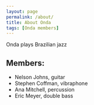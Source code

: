 ```yaml
---
layout: page
permalink: /about/
title: About Onda
tags: [Onda members]
---
```


Onda plays Brazilian jazz

## Members:

* Nelson Johns, guitar
* Stephen Coffman, vibraphone
* Ana Mitchell, percussion
* Eric Meyer, double bass
